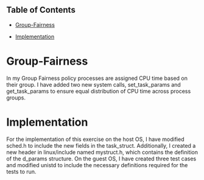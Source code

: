 ## Table of Contents

- [Group-Fairness](#group-fairness)

- [Implementation](#implementation)

# Group-Fairness
In my Group Fairness policy processes are assigned CPU time based on their group. I have added two new system calls, set_task_params and get_task_params to ensure equal distribution of CPU time across process groups.

# Implementation
For the implementation of this exercise on the host OS, I have modified sched.h to include the new fields in the task_struct. Additionally, I created a new header in linux/include named mystruct.h, which contains the definition of the d_params structure. On the guest OS, I have created three test cases and modified unistd to include the necessary definitions required for the tests to run.

